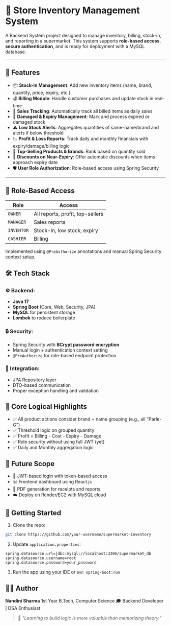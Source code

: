 # 🛒 Store Inventory Management System

A Backend System project designed to manage inventory, billing, stock-in, and reporting in a supermarket. This system supports **role-based access**, **secure authentication**, and is ready for deployment with a MySQL database.

---

## 🚀 Features

* 📦 **Stock-In Management**: Add new inventory items (name, brand, quantity, price, expiry, etc.)
* 💰 **Billing Module**: Handle customer purchases and update stock in real-time
* 🧾 **Sales Tracking**: Automatically track all billed items as daily sales
* 🧯 **Damaged & Expiry Management**: Mark and process expired or damaged stock
* ⚠️ **Low Stock Alerts**: Aggregates quantities of same-name/brand and alerts if below threshold
* 📉 **Profit & Loss Reports**: Track daily and monthly financials with expiry/damage/billing logic
* 🥇 **Top-Selling Products & Brands**: Rank based on quantity sold
* 🎯 **Discounts on Near-Expiry**: Offer automatic discounts when items approach expiry date
* 🛡️ **User Role Authorization**: Role-based access using Spring Security

---

## 🔐 Role-Based Access

| Role       | Access                           |
| ---------- | -------------------------------- |
| `OWNER`    | All reports, profit, top-sellers |
| `MANAGER`  | Sales reports                    |
| `INVENTOR` | Stock-in, low stock, expiry      |
| `CASHIER`  | Billing                          |

Implemented using `@PreAuthorize` annotations and manual Spring Security context setup.
## 🛠️ Tech Stack

### ⚙️ Backend:

* **Java 17**
* **Spring Boot** (Core, Web, Security, JPA)
* **MySQL** for persistent storage
* **Lombok** to reduce boilerplate

### 🔒 Security:
* Spring Security with **BCrypt password encryption**
* Manual login + authentication context setting
* `@PreAuthorize` for role-based endpoint protection

### 🔗 Integration:
* JPA Repository layer
* DTO-based communication
* Proper exception handling and validation

## 🧠 Core Logical Highlights

* ✅ All product actions consider brand + name grouping (e.g., all "Parle-G")
* ✅ Threshold logic on grouped quantity
* ✅ Profit = Billing - Cost - Expiry - Damage
* ✅ Role security without using full JWT (yet)
* ✅ Daily and Monthly aggregation logic

## 🧪 Future Scope

* 🔐 JWT-based login with token-based access
* 📊 Frontend dashboard using React.js
* 🧾 PDF generation for receipts and reports
* ☁️ Deploy on Render/EC2 with MySQL cloud

## 📝 Getting Started
1. Clone the repo:

```bash
git clone https://github.com/your-username/supermarket-inventory
```

2. Update `application.properties`:

```properties
spring.datasource.url=jdbc:mysql://localhost:3306/supermarket_db
spring.datasource.username=root
spring.datasource.password=your_password
```

3. Run the app using your IDE or `mvn spring-boot:run`

## 🙋‍♀️ Author

**Nandini Sharma**
1st Year B.Tech, Computer Science 🎓
Backend Developer | DSA Enthusiast 

> 🧠 *"Learning to build logic is more valuable than memorizing theory."*
